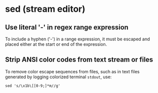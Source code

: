 # sed (stream editor)

## Use literal '-' in regex range expression

To include a hyphen ('-') in a range expression, it must be escaped and placed
either at the start or end of the expression.

## Strip ANSI color codes from text stream or files

To remove color escape sequences from files, such as in text files generated by
logging colorized terminal `stdout`, use:
```
sed 's/\x1b\[[0-9;]*m//g'
```
